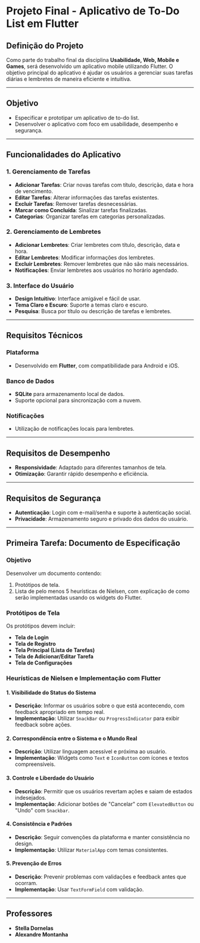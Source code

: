 # Projeto Final - Aplicativo de To-Do List em Flutter

## Definição do Projeto
Como parte do trabalho final da disciplina **Usabilidade, Web, Mobile e Games**, será desenvolvido um aplicativo mobile utilizando Flutter. O objetivo principal do aplicativo é ajudar os usuários a gerenciar suas tarefas diárias e lembretes de maneira eficiente e intuitiva.

---

## Objetivo
- Especificar e prototipar um aplicativo de to-do list.
- Desenvolver o aplicativo com foco em usabilidade, desempenho e segurança.

---

## Funcionalidades do Aplicativo

### 1. Gerenciamento de Tarefas
- **Adicionar Tarefas**: Criar novas tarefas com título, descrição, data e hora de vencimento.
- **Editar Tarefas**: Alterar informações das tarefas existentes.
- **Excluir Tarefas**: Remover tarefas desnecessárias.
- **Marcar como Concluída**: Sinalizar tarefas finalizadas.
- **Categorias**: Organizar tarefas em categorias personalizadas.

### 2. Gerenciamento de Lembretes
- **Adicionar Lembretes**: Criar lembretes com título, descrição, data e hora.
- **Editar Lembretes**: Modificar informações dos lembretes.
- **Excluir Lembretes**: Remover lembretes que não são mais necessários.
- **Notificações**: Enviar lembretes aos usuários no horário agendado.

### 3. Interface do Usuário
- **Design Intuitivo**: Interface amigável e fácil de usar.
- **Tema Claro e Escuro**: Suporte a temas claro e escuro.
- **Pesquisa**: Busca por título ou descrição de tarefas e lembretes.

---

## Requisitos Técnicos

### Plataforma
- Desenvolvido em **Flutter**, com compatibilidade para Android e iOS.

### Banco de Dados
- **SQLite** para armazenamento local de dados.
- Suporte opcional para sincronização com a nuvem.

### Notificações
- Utilização de notificações locais para lembretes.

---

## Requisitos de Desempenho
- **Responsividade**: Adaptado para diferentes tamanhos de tela.
- **Otimização**: Garantir rápido desempenho e eficiência.

---

## Requisitos de Segurança
- **Autenticação**: Login com e-mail/senha e suporte à autenticação social.
- **Privacidade**: Armazenamento seguro e privado dos dados do usuário.

---

## Primeira Tarefa: Documento de Especificação

### Objetivo
Desenvolver um documento contendo:
1. Protótipos de tela.
2. Lista de pelo menos 5 heurísticas de Nielsen, com explicação de como serão implementadas usando os widgets do Flutter.

### Protótipos de Tela
Os protótipos devem incluir:
- **Tela de Login**
- **Tela de Registro**
- **Tela Principal (Lista de Tarefas)**
- **Tela de Adicionar/Editar Tarefa**
- **Tela de Configurações**

### Heurísticas de Nielsen e Implementação com Flutter

#### 1. Visibilidade do Status do Sistema
- **Descrição**: Informar os usuários sobre o que está acontecendo, com feedback apropriado em tempo real.
- **Implementação**: Utilizar `SnackBar` ou `ProgressIndicator` para exibir feedback sobre ações.

#### 2. Correspondência entre o Sistema e o Mundo Real
- **Descrição**: Utilizar linguagem acessível e próxima ao usuário.
- **Implementação**: Widgets como `Text` e `IconButton` com ícones e textos compreensíveis.

#### 3. Controle e Liberdade do Usuário
- **Descrição**: Permitir que os usuários revertam ações e saiam de estados indesejados.
- **Implementação**: Adicionar botões de "Cancelar" com `ElevatedButton` ou "Undo" com `Snackbar`.

#### 4. Consistência e Padrões
- **Descrição**: Seguir convenções da plataforma e manter consistência no design.
- **Implementação**: Utilizar `MaterialApp` com temas consistentes.

#### 5. Prevenção de Erros
- **Descrição**: Prevenir problemas com validações e feedback antes que ocorram.
- **Implementação**: Usar `TextFormField` com validação.

---

## Professores
- **Stella Dornelas**
- **Alexandre Montanha**
